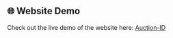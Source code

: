 ## 🌐 Website Demo

Check out the live demo of the website here:
[Auction-ID](https://misterzuko.github.io/Auction-ID)
